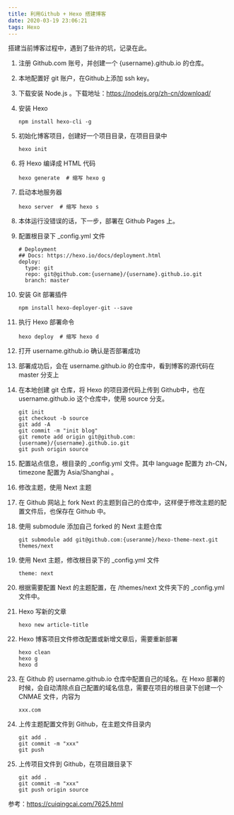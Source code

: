 ```yaml
---
title: 利用Github + Hexo 搭建博客
date: 2020-03-19 23:06:21
tags: Hexo
---
```


搭建当前博客过程中，遇到了些许的坑，记录在此。

1. 注册 Github.com 账号，并创建一个 {username}.github.io 的仓库。

2. 本地配置好 git 账户，在Github上添加 ssh key。

3. 下载安装 Node.js 。下载地址：https://nodejs.org/zh-cn/download/

4. 安装 Hexo

   ```
   npm install hexo-cli -g
   ```

5. 初始化博客项目，创建好一个项目目录，在项目目录中

   ```
   hexo init
   ```

6. 将 Hexo 编译成 HTML 代码

   ```
   hexo generate  # 缩写 hexo g
   ```

7. 启动本地服务器

   ```
   hexo server  # 缩写 hexo s
   ```

8. 本体运行没错误的话，下一步，部署在 Github Pages 上。

9. 配置根目录下 _config.yml 文件

   ```
   # Deployment
   ## Docs: https://hexo.io/docs/deployment.html
   deploy:
     type: git
     repo: git@github.com:{username}/{username}.github.io.git
     branch: master
   ```

10. 安装 Git 部署插件

    ```
    npm install hexo-deployer-git --save
    ```

11. 执行 Hexo 部署命令

    ```
    hexo deploy  # 缩写 hexo d
    ```

12. 打开 username.github.io 确认是否部署成功

13. 部署成功后，会在 username.github.io 的仓库中，看到博客的源代码在 master 分支上

14. 在本地创建 git 仓库，将 Hexo 的项目源代码上传到 Github中，也在 username.github.io 这个仓库中，使用 source 分支。

    ```
    git init
    git checkout -b source
    git add -A
    git commit -m "init blog"
    git remote add origin git@github.com:{username}/{username}.github.io.git
    git push origin source
    ```

15. 配置站点信息，根目录的 _config.yml 文件。其中 language 配置为 zh-CN，timezone 配置为 Asia/Shanghai 。

16. 修改主题，使用 Next 主题

17. 在 Github 网站上 fork Next 的主题到自己的仓库中，这样便于修改主题的配置文件后，也保存在 Github 中。

18. 使用 submodule 添加自己 forked 的 Next 主题仓库

    ```
    git submodule add git@github.com:{useranme}/hexo-theme-next.git themes/next
    ```

19. 使用 Next 主题，修改根目录下的 _config.yml 文件

    ```
    theme: next
    ```

20. 根据需要配置 Next 的主题配置，在 /themes/next 文件夹下的 _config.yml 文件中。

21. Hexo 写新的文章

    ```
    hexo new article-title
    ```

22. Hexo 博客项目文件修改配置或新增文章后，需要重新部署

    ```
    hexo clean
    hexo g
    hexo d
    ```

23. 在 Github 的 username.github.io 仓库中配置自己的域名。在 Hexo 部署的时候，会自动清除点自己配置的域名信息，需要在项目的根目录下创建一个 CNMAE 文件，内容为

    ```
    xxx.com
    ```

24. 上传主题配置文件到 Github，在主题文件目录内

    ```
    git add .
    git commit -m "xxx"
    git push
    ```

24. 上传项目文件到 Github，在项目跟目录下

    ```
    git add .
    git commit -m "xxx"
    git push origin source
    ```



参考：https://cuiqingcai.com/7625.html